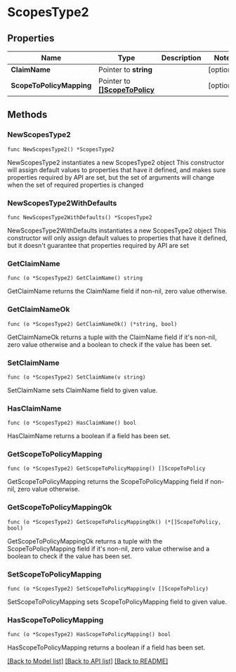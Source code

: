 # ScopesType2

## Properties

Name | Type | Description | Notes
------------ | ------------- | ------------- | -------------
**ClaimName** | Pointer to **string** |  | [optional] 
**ScopeToPolicyMapping** | Pointer to [**[]ScopeToPolicy**](ScopeToPolicy.md) |  | [optional] 

## Methods

### NewScopesType2

`func NewScopesType2() *ScopesType2`

NewScopesType2 instantiates a new ScopesType2 object
This constructor will assign default values to properties that have it defined,
and makes sure properties required by API are set, but the set of arguments
will change when the set of required properties is changed

### NewScopesType2WithDefaults

`func NewScopesType2WithDefaults() *ScopesType2`

NewScopesType2WithDefaults instantiates a new ScopesType2 object
This constructor will only assign default values to properties that have it defined,
but it doesn't guarantee that properties required by API are set

### GetClaimName

`func (o *ScopesType2) GetClaimName() string`

GetClaimName returns the ClaimName field if non-nil, zero value otherwise.

### GetClaimNameOk

`func (o *ScopesType2) GetClaimNameOk() (*string, bool)`

GetClaimNameOk returns a tuple with the ClaimName field if it's non-nil, zero value otherwise
and a boolean to check if the value has been set.

### SetClaimName

`func (o *ScopesType2) SetClaimName(v string)`

SetClaimName sets ClaimName field to given value.

### HasClaimName

`func (o *ScopesType2) HasClaimName() bool`

HasClaimName returns a boolean if a field has been set.

### GetScopeToPolicyMapping

`func (o *ScopesType2) GetScopeToPolicyMapping() []ScopeToPolicy`

GetScopeToPolicyMapping returns the ScopeToPolicyMapping field if non-nil, zero value otherwise.

### GetScopeToPolicyMappingOk

`func (o *ScopesType2) GetScopeToPolicyMappingOk() (*[]ScopeToPolicy, bool)`

GetScopeToPolicyMappingOk returns a tuple with the ScopeToPolicyMapping field if it's non-nil, zero value otherwise
and a boolean to check if the value has been set.

### SetScopeToPolicyMapping

`func (o *ScopesType2) SetScopeToPolicyMapping(v []ScopeToPolicy)`

SetScopeToPolicyMapping sets ScopeToPolicyMapping field to given value.

### HasScopeToPolicyMapping

`func (o *ScopesType2) HasScopeToPolicyMapping() bool`

HasScopeToPolicyMapping returns a boolean if a field has been set.


[[Back to Model list]](../README.md#documentation-for-models) [[Back to API list]](../README.md#documentation-for-api-endpoints) [[Back to README]](../README.md)


